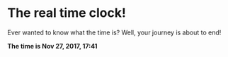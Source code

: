 # The real time clock!

Ever wanted to know what the time is? Well, your journey is about to end!

**The time is Nov 27, 2017, 17:41**